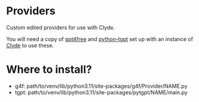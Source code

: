 # Providers
Custom edited providers for use with Clyde.

You will need a copy of [gpt4free](https://github.com/xtekky/gpt4free) and [python-tgpt](https://github.com/Simatwa/python-tgpt) set up with an instance of [Clyde](https://github.com/ClydeReborn/Clyde) to use these.

# Where to install?
- g4f: path/to/venv/lib/python3.11/site-packages/g4f/Provider/NAME.py<br>
- tgpt: path/to/venv/lib/python3.11/site-packages/pytgpt/NAME/main.py

